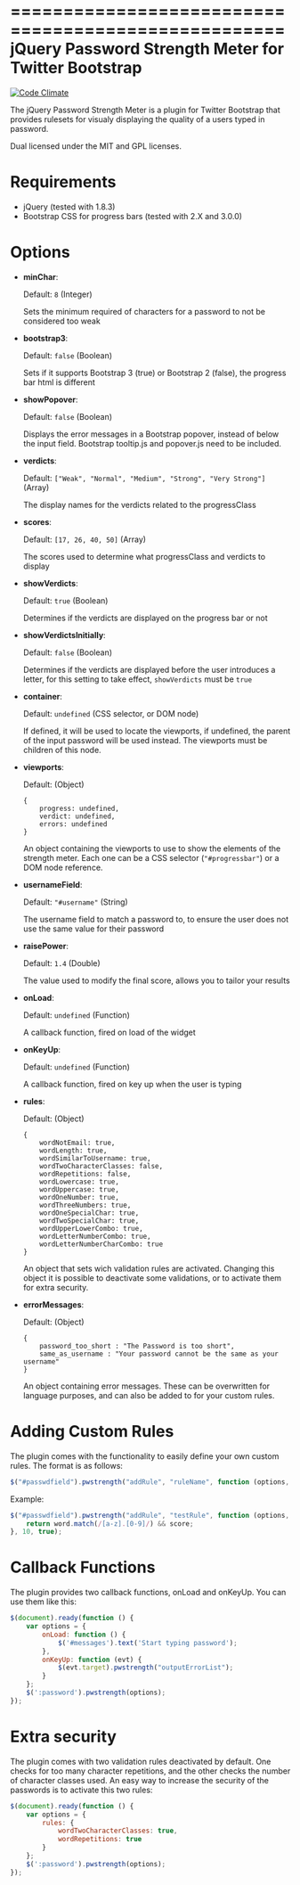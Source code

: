====================================================
jQuery Password Strength Meter for Twitter Bootstrap
====================================================

[![Code Climate](https://codeclimate.com/github/ablanco/jquery.pwstrength.bootstrap.png)](https://codeclimate.com/github/ablanco/jquery.pwstrength.bootstrap)

The jQuery Password Strength Meter is a plugin for Twitter Bootstrap that
provides rulesets for visualy displaying the quality of a users typed in
password.

Dual licensed under the MIT and GPL licenses.

Requirements
============

* jQuery (tested with 1.8.3)
* Bootstrap CSS for progress bars (tested with 2.X and 3.0.0)


Options
=======

* __minChar__:

  Default: `8` (Integer)

  Sets the minimum required of characters for a password to not be considered
  too weak

* __bootstrap3__:

  Default: `false` (Boolean)

  Sets if it supports Bootstrap 3 (true) or Bootstrap 2 (false), the progress
  bar html is different

* __showPopover__:

  Default: `false` (Boolean)

  Displays the error messages in a Bootstrap popover, instead of below the
  input field. Bootstrap tooltip.js and popover.js need to be included.

* __verdicts__:

  Default: `["Weak", "Normal", "Medium", "Strong", "Very Strong"]` (Array)

  The display names for the verdicts related to the progressClass

* __scores__:

  Default: `[17, 26, 40, 50]` (Array)

  The scores used to determine what progressClass and verdicts to display

* __showVerdicts__:

  Default: `true` (Boolean)

  Determines if the verdicts are displayed on the progress bar or not

* __showVerdictsInitially__:

  Default: `false` (Boolean)

  Determines if the verdicts are displayed before the user introduces a letter,
  for this setting to take effect, `showVerdicts` must be `true`

* __container__:

  Default: `undefined` (CSS selector, or DOM node)

  If defined, it will be used to locate the viewports, if undefined, the parent
  of the input password will be used instead. The viewports must be children of
  this node.

* __viewports__:

  Default: (Object)

  ```
  {
      progress: undefined,
      verdict: undefined,
      errors: undefined
  }
  ```

  An object containing the viewports to use to show the elements of the
  strength meter. Each one can be a CSS selector (`"#progressbar"`) or a DOM
  node reference.

* __usernameField__:

  Default: `"#username"` (String)

  The username field to match a password to, to ensure the user does not use
  the same value for their password

* __raisePower__:

  Default: `1.4` (Double)

  The value used to modify the final score, allows you to tailor your results

* __onLoad__:

  Default: `undefined` (Function)

  A callback function, fired on load of the widget

* __onKeyUp__:

  Default: `undefined` (Function)

  A callback function, fired on key up when the user is typing

* __rules__:

  Default: (Object)

  ```
  {
      wordNotEmail: true,
      wordLength: true,
      wordSimilarToUsername: true,
      wordTwoCharacterClasses: false,
      wordRepetitions: false,
      wordLowercase: true,
      wordUppercase: true,
      wordOneNumber: true,
      wordThreeNumbers: true,
      wordOneSpecialChar: true,
      wordTwoSpecialChar: true,
      wordUpperLowerCombo: true,
      wordLetterNumberCombo: true,
      wordLetterNumberCharCombo: true
  }
  ```

  An object that sets wich validation rules are activated. Changing this object
  it is possible to deactivate some validations, or to activate them for
  extra security.

* __errorMessages__:

  Default: (Object)

  ```
  {
      password_too_short : "The Password is too short",
      same_as_username : "Your password cannot be the same as your username"
  }
  ```

  An object containing error messages.  These can be overwritten for language
  purposes, and can also be added to for your custom rules.


Adding Custom Rules
===================

The plugin comes with the functionality to easily define your own custom rules.
The format is as follows:

```javascript
$("#passwdfield").pwstrength("addRule", "ruleName", function (options, word, score) {}, rule_score, rule_enabled);
```

Example:

```javascript
$("#passwdfield").pwstrength("addRule", "testRule", function (options, word, score) {
    return word.match(/[a-z].[0-9]/) && score;
}, 10, true);
```


Callback Functions
==================

The plugin provides two callback functions, onLoad and onKeyUp.  You can use
them like this:

```javascript
$(document).ready(function () {
    var options = {
        onLoad: function () {
            $('#messages').text('Start typing password');
        },
        onKeyUp: function (evt) {
            $(evt.target).pwstrength("outputErrorList");
        }
    };
    $(':password').pwstrength(options);
});
```


Extra security
==============

The plugin comes with two validation rules deactivated by default. One checks
for too many character repetitions, and the other checks the number of
character classes used. An easy way to increase the security of the passwords
is to activate this two rules:

```javascript
$(document).ready(function () {
    var options = {
        rules: {
            wordTwoCharacterClasses: true,
            wordRepetitions: true
        }
    };
    $(':password').pwstrength(options);
});
```
